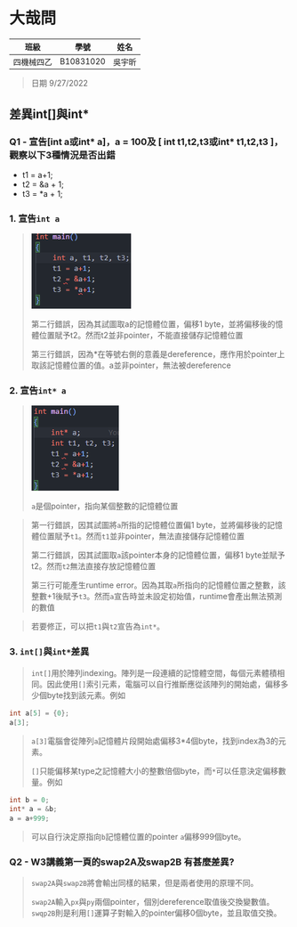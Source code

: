 # 大哉問

| 班級     |    學號   | 姓名    |
| :---:    |   :---:   | :---:  | 
| 四機械四乙| B10831020 | 吳宇昕  |
> 日期 9/27/2022

## 差異int[]與int*
### Q1 - 宣告[int a或int* a]，a = 100及 [ int t1,t2,t3或int* t1,t2,t3 ]，觀察以下3種情況是否出錯
* t1 = a+1;
* t2 = &a + 1;
* t3 = *a + 1;

### 1. 宣告```int a```

> ![test code and error](IMG/q1-1.png)
> 
> 第二行錯誤，因為其試圖取a的記憶體位置，偏移1 byte，並將偏移後的憶體位置賦予t2。然而t2並非pointer，不能直接儲存記憶體位置
>
> 第三行錯誤，因為*在等號右側的意義是dereference，應作用於pointer上取該記憶體位置的值。a並非pointer，無法被dereference

### 2. 宣告```int* a```
> ![test code and error](IMG/q1-2.png)
>
> ```a```是個pointer，指向某個整數的記憶體位置

> 第一行錯誤，因其試圖將```a```所指的記憶體位置偏1 byte，並將偏移後的記憶體位置賦予```t1```。然而```t1```並非pointer，無法直接儲存記憶體位置
> 
> 第二行錯誤，因其試圖取```a```該pointer本身的記憶體位置，偏移1 byte並賦予t2。然而```t2```無法直接存放記憶體位置
> 
> 第三行可能產生runtime error。因為其取```a```所指向的記憶體位置之整數，該整數+1後賦予```t3```。然而```a```宣告時並未設定初始值，runtime會產出無法預測的數值

> 若要修正，可以把```t1```與```t2```宣告為```int*```。

### 3. ```int[]```與```int*```差異
> ```int[]```用於陣列indexing。陣列是一段連續的記憶體空間，每個元素體積相同。因此使用```[]```索引元素，電腦可以自行推斷應從該陣列的開始處，偏移多少個byte找到該元素。例如
```c++
int a[5] = {0};
a[3];
```
>```a[3]```電腦會從陣列```a```記憶體片段開始處偏移3*4個byte，找到index為3的元素。
>
> ```[]```只能偏移某type之記憶體大小的整數倍個byte，而```*```可以任意決定偏移數量。例如
```c++
int b = 0;
int* a = &b;
a = a+999;
```
> 可以自行決定原指向```b```記憶體位置的pointer ```a```偏移999個byte。

### Q2 - W3講義第一頁的swap2A及swap2B 有甚麼差異?
> ```swap2A```與```swap2B```將會輸出同樣的結果，但是兩者使用的原理不同。
>
> ```swap2A```輸入```px```與```py```兩個pointer，個別dereference取值後交換變數值。```swqp2B```則是利用```[]```運算子對輸入的pointer偏移0個byte，並且取值交換。